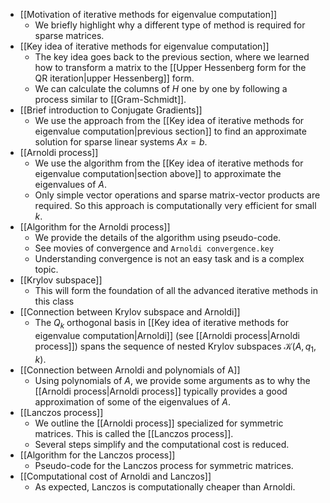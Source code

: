 - [[Motivation of iterative methods for eigenvalue computation]]
	- We briefly highlight why a different type of method is required for sparse matrices.
- [[Key idea of iterative methods for eigenvalue computation]]
	- The key idea goes back to the previous section, where we learned how to transform a matrix to the [[Upper Hessenberg form for the QR iteration|upper Hessenberg]] form.
	- We can calculate the columns of $H$ one by one by following a process similar to [[Gram-Schmidt]].
- [[Brief introduction to Conjugate Gradients]]
	- We use the approach from the [[Key idea of iterative methods for eigenvalue computation|previous section]] to find an approximate solution for sparse linear systems $Ax = b$.
- [[Arnoldi process]]
	- We use the algorithm from the [[Key idea of iterative methods for eigenvalue computation|section above]] to approximate the eigenvalues of $A$.
	- Only simple vector operations and sparse matrix-vector products are required. So this approach is computationally very efficient for small $k$.
- [[Algorithm for the Arnoldi process]]
	- We provide the details of the algorithm using pseudo-code.
	- See movies of convergence and `Arnoldi convergence.key`
	- Understanding convergence is not an easy task and is a complex topic.
- [[Krylov subspace]]
	- This will form the foundation of all the advanced iterative methods in this class
- [[Connection between Krylov subspace and Arnoldi]]
	- The $Q_k$ orthogonal basis in [[Key idea of iterative methods for eigenvalue computation|Arnoldi]] (see [[Arnoldi process|Arnoldi process]]) spans the sequence of nested Krylov subspaces ${\mathcal K}(A,q_1,k).$
- [[Connection between Arnoldi and polynomials of A]]
	- Using polynomials of $A$, we provide some arguments as to why the [[Arnoldi process|Arnoldi process]] typically provides a good approximation of some of the eigenvalues of $A$.
- [[Lanczos process]]
	- We outline the [[Arnoldi process]] specialized for symmetric matrices. This is called the [[Lanczos process]].
	- Several steps simplify and the computational cost is reduced.
- [[Algorithm for the Lanczos process]]
	- Pseudo-code for the Lanczos process for symmetric matrices.
- [[Computational cost of Arnoldi and Lanczos]]
	- As expected, Lanczos is computationally cheaper than Arnoldi.